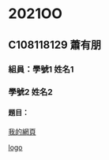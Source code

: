 # 2021OO

## C108118129 蕭有朋

###  組員：學號1 姓名1
###       學號2 姓名2

#### 題目：

[我的網頁](https://www.nkust.edu.tw/p/405-1000-5181,c2113.php)

[logo](https://www.nkust.edu.tw/var/file/0/1000/img/513/182513897.png "第一科大")
